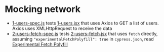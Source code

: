 # Mocking network

- [1-users-spec.js](1-users-spec.js) tests [1-users.jsx](1-users.jsx) that uses Axios to GET a list of users. Axios uses XMLHttpRequest to receive the data
- [2-users-fetch-spec.js](2-users-fetch-spec.js) tests [2-users-fetch.jsx](2-users-fetch.jsx) that uses `fetch` directly, assuming `"experimentalFetchPolyfill": true` in `cypress.json`, read [Experimental Fetch Polyfill](https://www.cypress.io/blog/2020/06/29/experimental-fetch-polyfill/)
